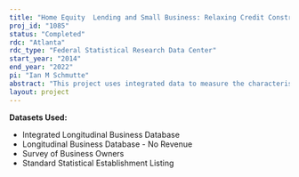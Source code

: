 ```yaml
---
title: "Home Equity  Lending and Small Business: Relaxing Credit Constraints in Texas"
proj_id: "1085"
status: "Completed"
rdc: "Atlanta"
rdc_type: "Federal Statistical Research Data Center"
start_year: "2014"
end_year: "2022"
pi: "Ian M Schmutte"
abstract: "This project uses integrated data to measure the characteristics and dynamics of small and non-employer businesses, and evaluates how well Census Bureau data products measure small business dynamics and the characteristics of small business owners. Home equity is an important source of capital for many small business ventures, but it is possible that the business activities of these marginal entrepreneurs are not well represented, or well measured in Census Bureau data. This research evaluates how measurement of small- and non-employer business characteristics and dynamics change with access to home equity. A change in Texas law provides a natural experiment to directly evaluate how well administrative and survey sources measure the characteristics and activity of business that rely on this form of financing. Economic growth may depend on the ability to convert personal property into liquid capital, but testing such a theory is difficult since it is hard to disentangle the effects of the ability to borrow from other institutional and economic variables. The Texas law change provides a unique opportunity to evaluate the effects of changing one feature of the bundle of property rights that attach to home ownership. Specifically, the research design uses the variation in access to home equity financing induced by the law change to identify its influence on the formation and growth of small and young businesses."
layout: project
---
```


**Datasets Used:**

  - Integrated Longitudinal Business Database 
  - Longitudinal Business Database - No Revenue 
  - Survey of Business Owners 
  - Standard Statistical Establishment Listing 

